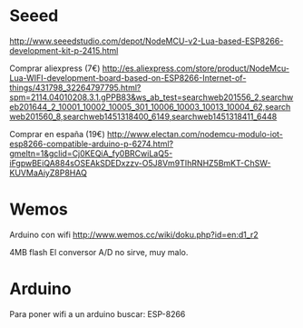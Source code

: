 # Seeed
http://www.seeedstudio.com/depot/NodeMCU-v2-Lua-based-ESP8266-development-kit-p-2415.html

Comprar aliexpress (7€)
http://es.aliexpress.com/store/product/NodeMcu-Lua-WIFI-development-board-based-on-ESP8266-Internet-of-things/431798_32264797795.html?spm=2114.04010208.3.1.gPPB83&ws_ab_test=searchweb201556_2,searchweb201644_2_10001_10002_10005_301_10006_10003_10013_10004_62,searchweb201560_8,searchweb1451318400_6149,searchweb1451318411_6448

Comprar en españa (19€)
http://www.electan.com/nodemcu-modulo-iot-esp8266-compatible-arduino-p-6274.html?gmeltn=1&gclid=Cj0KEQiA_fy0BRCwiLaQ5-iFgpwBEiQA884sOSEAkSDEDxzzv-O5J8Vm9TIhRNHZ5BmKT-ChSW-KUVMaAiyZ8P8HAQ

# Wemos
Arduino con wifi
http://www.wemos.cc/wiki/doku.php?id=en:d1_r2

4MB flash
El conversor A/D no sirve, muy malo.


# Arduino
Para poner wifi a un arduino buscar: ESP-8266
